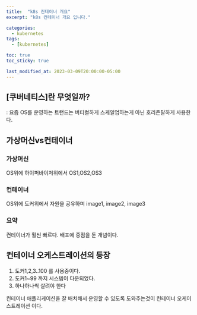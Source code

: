 ```yaml
---
title:  "k8s 컨테이너 개요"
excerpt: "k8s 컨테이너 개요 입니다."

categories:
  - kubernetes
tags:
  - [kubernetes]

toc: true
toc_sticky: true

last_modified_at: 2023-03-09T20:00:00-05:00
---
```


## [쿠버네티스]란 무엇일까?
: 요즘 OS를 운영하는 트랜드는 버티컬하게 스케일업하는게 아닌 호리즌탈하게 사용한다.

## 가상머신vs컨테이너
### 가상머신
OS위에 하이퍼바이저위에서 OS1,OS2,OS3

### 컨테이너
OS위에 도커위에서 자원을 공유하며 image1, image2, image3

### 요약
컨테이너가 훨씬 빠르다. 배포에 중점을 둔 개념이다. 

## 컨테이너 오케스트레이션의 등장

1. 도커1,2,3..100 를 사용중이다.
2. 도커1~99 까지 시스템이 다운되었다.
3. 하나하나씩 살려야 한다

컨테이너 애플리케이션을 잘 배치해서 운영할 수 있도록 도와주는것이 컨테이너 오케이스트레이션 이다.
